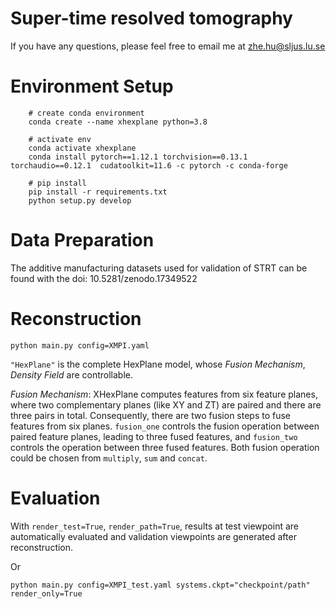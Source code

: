 # Super-time resolved tomography

If you have any questions, please feel free to email me at zhe.hu@sljus.lu.se
# Environment Setup
```
    # create conda environment
    conda create --name xhexplane python=3.8
    
    # activate env
    conda activate xhexplane
    conda install pytorch==1.12.1 torchvision==0.13.1 torchaudio==0.12.1  cudatoolkit=11.6 -c pytorch -c conda-forge

    # pip install 
    pip install -r requirements.txt
    python setup.py develop

```
# Data Preparation
The additive manufacturing datasets used for validation of STRT can be found with the doi: 10.5281/zenodo.17349522

# Reconstruction
```
python main.py config=XMPI.yaml
```


`"HexPlane"` is the complete HexPlane model, whose *Fusion Mechanism*, *Density Field* are controllable. 

*Fusion Mechanism*: XHexPlane computes features from six feature planes, where two complementary planes (like XY and ZT) are paired and there are three pairs in total. 
Consequently, there are two fusion steps to fuse features from six planes. 
`fusion_one` controls the fusion operation between paired feature planes, leading to three fused features, and `fusion_two` controls the operation between three fused features.
Both fusion operation could be chosen from `multiply`, `sum` and `concat`.



# Evaluation
With `render_test=True`, `render_path=True`, results at test viewpoint are automatically evaluated and validation viewpoints are generated after reconstruction.  

Or
```
python main.py config=XMPI_test.yaml systems.ckpt="checkpoint/path" render_only=True
```





